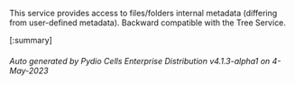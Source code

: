 






This service provides access to files/folders internal metadata (differing from user-defined metadata). Backward compatible with the Tree Service.

[:summary]

###### Auto generated by Pydio Cells Enterprise Distribution v4.1.3-alpha1 on 4-May-2023
